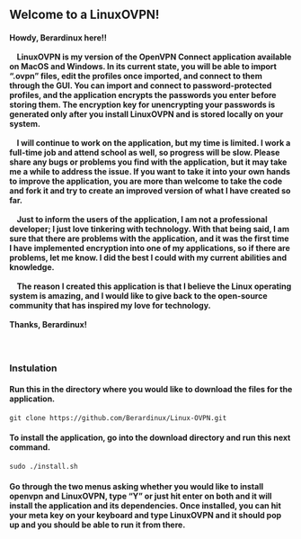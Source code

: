 <h2>Welcome to a LinuxOVPN!</h1>
<h4>
  Howdy, Berardinux here!!
  <br><br>
  &nbsp; &nbsp; LinuxOVPN is my version of the OpenVPN Connect application available on MacOS and Windows. In its current state, you will be able to import “.ovpn” files, edit the profiles once imported, and connect to them through the GUI. You can import and connect to password-protected profiles, and the application encrypts the passwords you enter before storing them. The encryption key for unencrypting your passwords is generated only after you install LinuxOVPN and is stored locally on your system. 
  <br><br>
  &nbsp; &nbsp; I will continue to work on the application, but my time is limited. I work a full-time job and attend school as well, so progress will be slow. Please share any bugs or problems you find with the application, but it may take me a while to address the issue. If you want to take it into your own hands to improve the application, you are more than welcome to take the code and fork it and try to create an improved version of what I have created so far.
  <br><br>
  &nbsp; &nbsp; Just to inform the users of the application, I am not a professional developer; I just love tinkering with technology. With that being said, I am sure that there are problems with the application, and it was the first time I have implemented encryption into one of my applications, so if there are problems, let me know. I did the best I could with my current abilities and knowledge.
  <br><br>
  &nbsp; &nbsp; The reason I created this application is that I believe the Linux operating system is amazing, and I would like to give back to the open-source community that has inspired my love for technology.
  <br><br>
  Thanks, Berardinux!
</h4>
<br>
<h3>Instulation</h3>
<h4>Run this in the directory where you would like to download the files for the application.</h4>
<code>git clone https://github.com/Berardinux/Linux-OVPN.git</code>
<br>
<h4>To install the application, go into the download directory and run this next command.</h4>
<code>sudo ./install.sh</code>
<br>
<h4>
  Go through the two menus asking whether you would like to install openvpn and LinuxOVPN, type “Y” or just hit enter on both and it will install the application and its dependencies. Once installed, you can hit your meta key on your keyboard and type LinuxOVPN and it should pop up and you should be able to run it from there. 
</h4>

